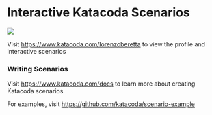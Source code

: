 # Interactive Katacoda Scenarios

[![](http://shields.katacoda.com/katacoda/lorenzoberetta/count.svg)](https://www.katacoda.com/lorenzoberetta "Get your profile on Katacoda.com")

Visit https://www.katacoda.com/lorenzoberetta to view the profile and interactive scenarios

### Writing Scenarios
Visit https://www.katacoda.com/docs to learn more about creating Katacoda scenarios

For examples, visit https://github.com/katacoda/scenario-example

